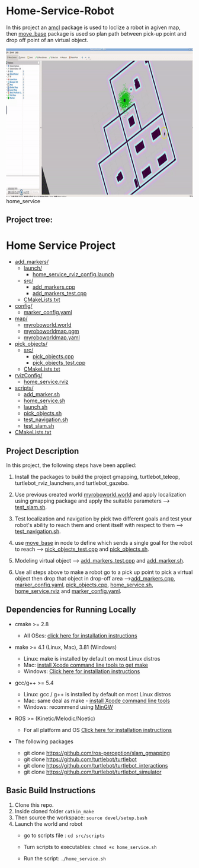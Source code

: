 # Home-Service-Robot
In this project an [amcl](http://wiki.ros.org/amcl) package is used to loclize a robot in agiven map, then [move_base](http://wiki.ros.org/move_base) package is used so plan path between pick-up point and drop off point of an virtual object.

  <tr>
    <th><p>
           <img src="img/home_service.gif"
            alt="3D map" width="800" height="400"></a>
           <br>home_service
        </p>
    </th>


## Project tree:

# Home Service Project

* [add_markers/](.\src\add_markers)
  * [launch/](.\src\add_markers\launch)
    * [home_service_rviz_config.launch](.\src\add_markers\launch\home_service_rviz_config.launch)
  * [src/](.\src\add_markers\src)
    * [add_markers.cpp](.\src\add_markers\src\add_markers.cpp)
    * [add_markers_test.cpp](.\src\add_markers\src\add_markers_test.cpp)
  * [CMakeLists.txt](.\src\add_markers\CMakeLists.txt)
* [config/](.\src\config)
  * [marker_config.yaml](.\src\config\marker_config.yaml)
* [map/](.\src\map)
  * [myroboworld.world](.\src\map\myroboworld.world)
  * [myroboworldmap.pgm](.\src\map\myroboworldmap.pgm)
  * [myroboworldmap.yaml](.\src\map\myroboworldmap.yaml)
* [pick_objects/](.\src\pick_objects)
  * [src/](.\src\pick_objects\src)
    * [pick_objects.cpp](.\src\pick_objects\src\pick_objects.cpp)
    * [pick_objects_test.cpp](.\src\pick_objects\src\pick_objects_test.cpp)
  * [CMakeLists.txt](.\src\pick_objects\CMakeLists.txt)
* [rvizConfig/](.\src\rvizConfig)
  * [home_service.rviz](.\src\rvizConfig\home_service.rviz)
* [scripts/](.\src\scripts)
  * [add_marker.sh](.\src\scripts\add_marker.sh)
  * [home_service.sh](.\src\scripts\home_service.sh)
  * [launch.sh](.\src\scripts\launch.sh)
  * [pick_objects.sh](.\src\scripts\pick_objects.sh)
  * [test_navigation.sh](.\src\scripts\test_navigation.sh)
  * [test_slam.sh](.\src\scripts\test_slam.sh)
* [CMakeLists.txt](.\src\CMakeLists.txt)


## Project Description

In this project, the following steps have been applied:

1. Install the packages to build the project gmapping, turtlebot_teleop, turtlebot_rviz_launchers,and turtlebot_gazebo.

2. Use previous created world [myroboworld.world](.\src\map\myroboworld.world) and apply localization using gmapping package and apply the suitable parameters --> [test_slam.sh](.\src\scripts\test_slam.sh).

3. Test localization and navigation by pick two different goals and test your robot's ability to reach them and orient itself with respect to them --> [test_navigation.sh](.\src\scripts\test_navigation.sh).

4. use [move_base](http://wiki.ros.org/move_base) in node to define which sends a single goal for the robot to reach --> [pick_objects_test.cpp](.\src\pick_objects\src\pick_objects_test.cpp) and [pick_objects.sh](.\src\scripts\pick_objects.sh).

5. Modeling virtual object --> [add_markers_test.cpp](.\src\add_markers\src\add_markers_test.cpp) and [add_marker.sh](.\src\scripts\add_marker.sh).

6. Use all steps above to make a robot go to a pick up point to pick a virtual object then 
drop that object in drop-off area -->[add_markers.cpp](.\src\add_markers\src\add_markers.cpp), [marker_config.yaml](.\src\config\marker_config.yaml), [pick_objects.cpp](.\src\pick_objects\src\pick_objects.cpp), [home_service.sh](.\src\scripts\home_service.sh), [home_service.rviz](.\src\rvizConfig\home_service.rviz) and [marker_config.yaml](.\src\config\marker_config.yaml).

## Dependencies for Running Locally
* cmake >= 2.8
  * All OSes: [click here for installation instructions](https://cmake.org/install/)
* make >= 4.1 (Linux, Mac), 3.81 (Windows)
  * Linux: make is installed by default on most Linux distros
  * Mac: [install Xcode command line tools to get make](https://developer.apple.com/xcode/features/)
  * Windows: [Click here for installation instructions](http://gnuwin32.sourceforge.net/packages/make.htm)

* gcc/g++ >= 5.4
  * Linux: gcc / g++ is installed by default on most Linux distros
  * Mac: same deal as make - [install Xcode command line tools](https://developer.apple.com/xcode/features/)
  * Windows: recommend using [MinGW](http://www.mingw.org/)

* ROS  >= (Kinetic/Melodic/Noetic)
  * For all platform and OS [Click here for installation instructions](http://wiki.ros.org/ROS/Installation)

* The following packages 
  * git clone https://github.com/ros-perception/slam_gmapping
  * git clone https://github.com/turtlebot/turtlebot
  * git clone https://github.com/turtlebot/turtlebot_interactions
  * git clone https://github.com/turtlebot/turtlebot_simulator



## Basic Build Instructions

1. Clone this repo.
2. Inside cloned folder `catkin_make`
3. Then source the workspace: `source devel/setup.bash`
4. Launch the world and robot
    - go to scripts file :
    `cd src/scripts`

    - Turn scripts to executables:
    `chmod +x home_service.sh`

    - Run the script:
    `./home_service.sh`

